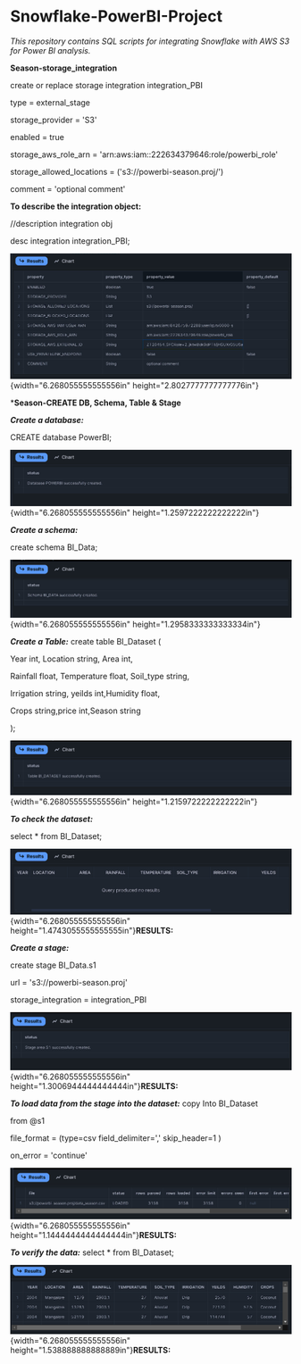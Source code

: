 # Snowflake-PowerBI-Project

*This repository contains SQL scripts for integrating Snowflake with AWS S3 for Power BI analysis.*


**Season-storage_integration**

create or replace storage integration integration_PBI

type = external_stage

storage_provider = \'S3\'

enabled = true

storage_aws_role_arn = \'arn:aws:iam::222634379646:role/powerbi_role\'

storage_allowed_locations = (\'s3://powerbi-season.proj/\')

comment = \'optional comment\'

**To describe the integration object:**

//description integration obj

desc integration integration_PBI;

![RESULTS:](Query_results/image1.png){width="6.268055555555556in"
height="2.8027777777777776in"}

***Season-CREATE DB, Schema, Table & Stage**

***Create a database:***

CREATE database PowerBI;

![](Query_Results/image2.png){width="6.268055555555556in"
height="1.2597222222222222in"}

***Create a schema:***

create schema BI_Data;

![](Query_Results/image3.png){width="6.268055555555556in"
height="1.2958333333333334in"}

***Create a Table:***
create table BI_Dataset (

Year int, Location string, Area int,

Rainfall float, Temperature float, Soil_type string,

Irrigation string, yeilds int,Humidity float,

Crops string,price int,Season string

);


![](Query_Results/image4.png){width="6.268055555555556in"
height="1.2159722222222222in"}

***To check the dataset:***

select \* from BI_Dataset;

![](Query_Results/image5.png){width="6.268055555555556in"
height="1.4743055555555555in"}**RESULTS:**

***Create a stage:***

create stage BI_Data.s1

url = \'s3://powerbi-season.proj\'

storage_integration = integration_PBI

![](Query_Results/image6.png){width="6.268055555555556in"
height="1.3006944444444444in"}**RESULTS:**


***To load data from the stage into the dataset:***
copy Into BI_Dataset

from \@s1

file_format = (type=csv field_delimiter=\',\' skip_header=1 )

on_error = \'continue\'

![](Query_Results/image7.png){width="6.268055555555556in"
height="1.1444444444444444in"}**RESULTS:**

***To verify the data:***
select \* from BI_Dataset;

![](Query_Results/image8.png){width="6.268055555555556in"
height="1.538888888888889in"}**RESULTS:**
